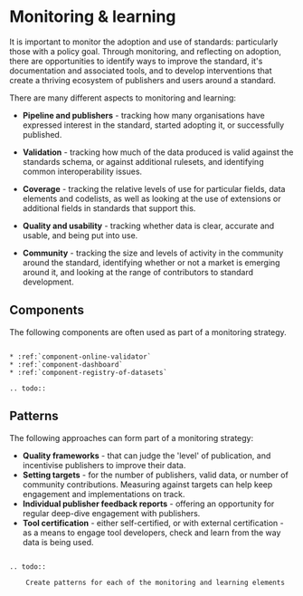 # Monitoring & learning

It is important to monitor the adoption and use of standards: particularly those with a policy goal. Through monitoring, and reflecting on adoption, there are opportunities to identify ways to improve the standard, it's documentation and associated tools, and to develop interventions that create a thriving ecosystem of publishers and users around a standard.

There are many different aspects to monitoring and learning:

* **Pipeline and publishers** - tracking how many organisations have expressed interest in the standard, started adopting it, or successfully published.

* **Validation** - tracking how much of the data produced is valid against the standards schema, or against additional rulesets, and identifying common interoperability issues.

* **Coverage** - tracking the relative levels of use for particular fields, data elements and codelists, as well as looking at the use of extensions or additional fields in standards that support this.

* **Quality and usability** - tracking whether data is clear, accurate and usable, and being put into use.

* **Community** - tracking the size and levels of activity in the community around the standard, identifying whether or not a market is emerging around it, and looking at the range of contributors to standard development. 

## Components

The following components are often used as part of a monitoring strategy.

```eval_rst

* :ref:`component-online-validator`
* :ref:`component-dashboard`
* :ref:`component-registry-of-datasets`

.. todo::

```

## Patterns

The following approaches can form part of a monitoring strategy:

* **Quality frameworks** - that can judge the 'level' of publication, and incentivise publishers to improve their data. 
* **Setting targets** - for the number of publishers, valid data, or number of community contributions. Measuring against targets can help keep engagement and implementations on track.
* **Individual publisher feedback reports** - offering an opportunity for regular deep-dive engagement with publishers.
* **Tool certification** - either self-certified, or with external certification - as a means to engage tool developers, check and learn from the way data is being used. 

```eval_rst

.. todo::

    Create patterns for each of the monitoring and learning elements

```
